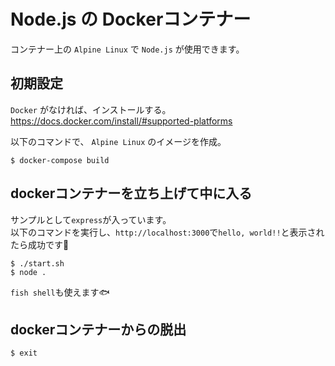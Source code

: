 # Node.js の Dockerコンテナー

コンテナー上の `Alpine Linux` で `Node.js` が使用できます。

## 初期設定

`Docker` がなければ、インストールする。  
https://docs.docker.com/install/#supported-platforms

以下のコマンドで、 `Alpine Linux` のイメージを作成。

```console
$ docker-compose build
```

## dockerコンテナーを立ち上げて中に入る

サンプルとして`express`が入っています。  
以下のコマンドを実行し、`http://localhost:3000`で`hello, world!!`と表示されたら成功です🎉

```console
$ ./start.sh
$ node .
```

`fish shell`も使えます🐟

## dockerコンテナーからの脱出

```console
$ exit
```
